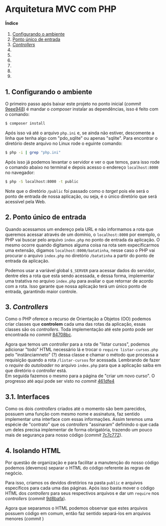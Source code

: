 # Arquitetura MVC com PHP

#### Índice
1. <a href='#1'>Configurando o ambiente</a>
2. <a href='#2'>Ponto único de entrada</a>
3. <a href='#3'>_Controllers_</a>
3. <a href='#'></a>
3. <a href='#'></a>
3. <a href='#'></a>
3. <a href='#'></a>
3. <a href='#'></a>
3. <a href='#'></a>

## 1. Configurando o ambiente<a name='1'></a>
O primeiro passo após baixar este projeto no ponto inicial (_commit_ [9eee948](https://github.com/brnocesar/alura/commit/9eee94837035508897476438d073c382d20cafb3)) é mandar o _composer_ instalar as dependências, isso é feito com o comando:
```sh
$ composer install
```

Após isso vá até o arquivo `php.ini` e, se ainda não estiver, descomente a linha que tenha algo com "pdo_sqlite" ou apenas "sqlite". Para encontrar o diretório deste arquivo no Linux rode o eguinte comando:
```sh
$ php -i | grep "php.ini"
```

Após isso já podemos levantar o servidor e ver o que temos, para isso rode o comando abaixo no terminal e depois acesso o endereço `localhost:8000` no navegador:
```sh
$ php -S localhost:8000 -t public
```

Note que o diretório `/public` foi passado como o _target_ pois ele será o ponto de entrada de nossa aplicação, ou seja, é o único diretório que será acessível pela Web.

## 2. Ponto único de entrada<a name='2'></a>
Quando acessamos um endereço pela URL e não informamos a rota que queremos acessar através de um domínio, o `localhost:8000` por exemplo, o PHP vai buscar pelo arquivo `index.php` no ponto de entrada da aplicação. O mesmo ocorre quando digitamos alguma coisa na rota sem expecificarmos uma extensão, digamos `localhost:8000/batatinha`, nesse caso o PHP vai procurar o arquivo `index.php` no diretório `/batatinha` a partir do ponto de entrada da aplicação.

Podemos usar a variável global `$_SERVER` para acessar dados do servidor, dentre eles a rota que esta sendo acessada, e dessa forma, implementar uma tratativa no arquivo `index.php` para avaliar o que retornar de acordo com a rota. Isso garante que nossa aplicação terá um único ponto de entrada, garantindo maior controle.

## 3. _Controllers_<a name='3'></a>
Como o PHP oferece o recurso de Orientação a Objetos (OO) podemos criar classes que **controlem** cada uma das rotas da aplicação, essas classes são os _controllers_. Toda implementação até este ponto pode ser encontrada no _commit_ [84708bc](https://github.com/brnocesar/alura/commit/84708bc6a100c54e224f0b65def056fd0af44702).

Agora que temos um _controller_ para a rota de "listar cursos", podemos adicionar "todo" HTML necessário lá e trocar o `require listar-cursos.php` pelo "instânciamneto" (?) dessa classe e chamar o método que processa a requisição quando a rota `/listar-cursos` for acessada. Lembrando de fazer o _require_ do _autoloader_ no arquivo `index.php` para que a aplicação saiba em que diretório o _controller_ está.  
Em seguida fazemos o mesmo para a página de "criar um novo curso".
O progresso até aqui pode ser visto no _commit_ [461dfe4](https://github.com/brnocesar/alura/commit/461dfe488ece6fac52a56a311cbcee9a4e7428ae)

## 3.1. Interfaces
Como os dois _controllers_ criados até o momento são bem parecidos, possuem uma função com mesmo nome e assinatura, faz sentido implementar uma interface com essas informações. Assim teremos uma espécie de "contrato" que os _controllers_ "assinaram" definindo o que cada um deles precisa implementar de forma obrigatória, trazendo um pouco mais de segurança para nosso código (_commit_ [7c7c772](https://github.com/brnocesar/alura/commit/7c7c7728902ac612e0f99e29ef51803e16b6aea3)).

## 4. Isolando HTML
Por questão de organização e para facilitar a manutenção do nosso código podemos (devemos) separar o HTML do código referente às regras de negócio.

Para isso, criamos os devidos diretórios na pasta `public` e arquivos específicos para cada uma das páginas. Após isso basta mover o código HTML dos _controllers_ para seus respectivos arquivos e dar um `require` nos _controllers_ (_commit_ [9d8bafa](https://github.com/brnocesar/alura/commit/9d8bafa37ef3d74c2f9cc92e2e0f00902c15d9b4)).

Agora que separamos o HTML podemos observar que estes arquivos possuem código em comum, então faz sentido separá-los em arquivos menores (_commit_ [](https://github.com/brnocesar/alura/commit/))